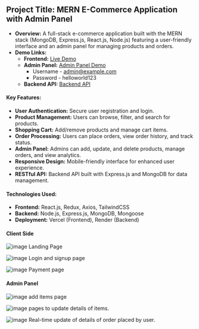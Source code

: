 



## Project Title: MERN E-Commerce Application with Admin Panel

- **Overview:** A full-stack e-commerce application built with the MERN stack (MongoDB, Express.js, React.js, Node.js) featuring a user-friendly interface and an admin panel for managing products and orders.
- **Demo Links:**
  - **Frontend:** [Live Demo](https://trexo-one.vercel.app/collection)
  - **Admin Panel:** [Admin Panel Demo](https://trexo-admin.vercel.app/)
      - Username - admin@example.com
      - Password - helloworld123
  - **Backend API:** [Backend API](https://trexo.onrender.com/)

  
#### Key Features:
- **User Authentication:** Secure user registration and login.
- **Product Management:** Users can browse, filter, and search for products.
- **Shopping Cart:** Add/remove products and manage cart items.
- **Order Processing:** Users can place orders, view order history, and track status.
- **Admin Panel:** Admins can add, update, and delete products, manage orders, and view analytics.
- **Responsive Design:** Mobile-friendly interface for enhanced user experience.
- **RESTful API:** Backend API built with Express.js and MongoDB for data management.

#### Technologies Used:
- **Frontend:** React.js, Redux, Axios, TailwindCSS
- **Backend:** Node.js, Express.js, MongoDB, Mongoose
- **Deployment:** Vercel (Frontend), Render (Backend)

#### Client Side
![image](https://github.com/user-attachments/assets/4e17b8b5-e5c8-4729-9f27-c4be1dc3e31e)
Landing Page

![image](https://github.com/user-attachments/assets/3652f80a-0561-463c-af12-c00731becc70)
Login and signup page


![image](https://github.com/user-attachments/assets/bb20b192-0dee-47db-94db-551983cbd14e)
Payment page



#### Admin Panel
![image](https://github.com/user-attachments/assets/30aa79b7-3d93-4f37-ab3c-1b5716c04437)
add items page

![image](https://github.com/user-attachments/assets/b5310b8d-24cb-4b91-8df4-1f2a3dddeaef)
pages to update details of items.

![image](https://github.com/user-attachments/assets/338e0766-837a-4ea5-9aef-f53061973d58)
Real-time update of details of order placed by user.





